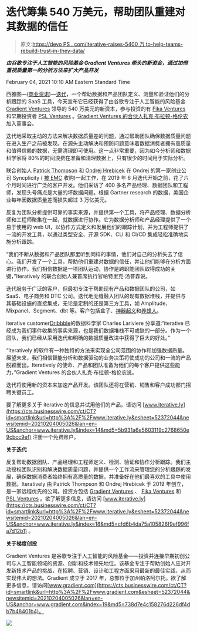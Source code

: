 # 迭代筹集 540 万美元，帮助团队重建对其数据的信任

> 原文:[https://devo PS . com/iterative-raises-5400 万 to-help-teams-rebuild-trust-in-they-data/](https://devops.com/iteratively-raises-5-4-million-to-help-teams-rebuild-trust-in-their-data/)

***由谷歌专注于人工智能的风险基金 Gradient Ventures 牵头的新资金，通过加倍重视质量第一的分析方法来扩大产品开发***

<time datetime="2021-02-04T15:10:00Z">February 04, 2021 10:10 AM Eastern Standard Time</time>

西雅图—([商业资讯](https://www.businesswire.com/))—[迭代](https://cts.businesswire.com/ct/CT?id=smartlink&url=https%3A%2F%2Fiterative.ly%2F&esheet=52372044&newsitemid=20210204005026&lan=en-US&anchor=Iteratively&index=1&md5=b411f2ebfb637221857d9434dfbd086e)，一个帮助数据和产品团队定义、测量和验证他们的分析跟踪的 SaaS 工具，今天宣布它已经获得了由谷歌专注于人工智能的风险基金 [Gradient Ventures](https://cts.businesswire.com/ct/CT?id=smartlink&url=https%3A%2F%2Fwww.gradient.com%2F&esheet=52372044&newsitemid=20210204005026&lan=en-US&anchor=Gradient+Ventures&index=2&md5=f0603768dc02a80d46841d7df13a3e03) 领导的 540 万美元的新资本，参与投资的有 [Fika Ventures](https://cts.businesswire.com/ct/CT?id=smartlink&url=http%3A%2F%2Ffika.vc%2F&esheet=52372044&newsitemid=20210204005026&lan=en-US&anchor=Fika+Ventures&index=3&md5=3dbd2d0f076492975c4f610861e7c3fa) 和早期投资者 [PSL Ventures](https://cts.businesswire.com/ct/CT?id=smartlink&url=https%3A%2F%2Fwww.psl.com%2F&esheet=52372044&newsitemid=20210204005026&lan=en-US&anchor=PSL+Ventures&index=4&md5=a0917cc6de4e4d70f48dfdd2fc6fd99d) 。[Gradient Ventures 的合伙人扎克·布拉顿-格伦农](https://cts.businesswire.com/ct/CT?id=smartlink&url=https%3A%2F%2Fwww.linkedin.com%2Fin%2Fzachary-bratun-glennon-b4a16026%2F&esheet=52372044&newsitemid=20210204005026&lan=en-US&anchor=Zach+Bratun-Glennon&index=5&md5=5d09fa8a7f5afb7ba1587972db2a2241)加入董事会。

迭代地采取主动的方法来解决数据质量差的问题，通过帮助团队确保数据质量问题在进入生产之前被发现。在源头主动解决和预防问题意味着数据消费者拥有高质量和值得信赖的数据，无需清理即可使用。这一点非常重要，因为如今分析师和数据科学家将 80%的时间浪费在准备和清理数据上，只有很少的时间用于实际分析。

联合创始人 [Patrick Thompson](https://cts.businesswire.com/ct/CT?id=smartlink&url=https%3A%2F%2Fwww.linkedin.com%2Fin%2Fpatrickt010%2F&esheet=52372044&newsitemid=20210204005026&lan=en-US&anchor=Patrick+Thompson&index=7&md5=82b917ba8f85c6cee46a3402efaf0485) 和 [Ondrej Hrebicek](https://cts.businesswire.com/ct/CT?id=smartlink&url=https%3A%2F%2Fwww.linkedin.com%2Fin%2Fhrebicek%2F&esheet=52372044&newsitemid=20210204005026&lan=en-US&anchor=Ondrej+Hrebicek&index=8&md5=6181ee77d20c3c2389785eb9d272921e) 在 Ondrej 的第一家创业公司 Syncplicity ( [被 EMC](https://cts.businesswire.com/ct/CT?id=smartlink&url=https%3A%2F%2Fcorporate.delltechnologies.com%2Fen-us%2Fnewsroom%2Fannouncements%2F2012%2F05%2F20120521-11.htm&esheet=52372044&newsitemid=20210204005026&lan=en-US&anchor=acquired+by+EMC&index=9&md5=00386ebe5beaa673955fb293d025186a) 收购)一起工作，在 2019 年 6 月迭代开始之前，花了六个月时间进行广泛的客户开发。他们采访了 400 多名产品经理、数据团队和工程师，发现头号痛点是大量的坏数据问题。根据 Gartner research 的数据，美国企业每年因数据质量差而损失超过 3 万亿美元。

反复为团队分析提供可靠的事实来源，并提供第一个工具，将产品经理、数据分析师和工程师聚集在一起，就数据进行协作。它为数据分析师和产品经理提供了一个易于使用的 web UI，以协作方式定义和发展他们的跟踪计划，并为工程师提供了一流的开发工具，以通过类型安全、开源 SDK、CLI 和 CI/CD 集成轻松准确地实施分析跟踪。

“我们不断从数据和产品团队那里听到同样的事情，他们对自己的分析失去了信心。我们开发了一个工具，帮助他们重建对数据的信任，并让他们能够在分析方面进行协作。我们相信数据是一项团队运动，协作是跨职能团队取得成功的关键，”Iteratively 的联合创始人兼首席执行官帕特里克·汤普森说。

迭代服务于广泛的客户，但最初专注于帮助现有产品和数据团队的公司，如 SaaS、电子商务和 DTC 公司。迭代地无缝融入团队的现有数据堆栈，并提供与其基础设施的直接集成，无论是定制的还是第三方工具，如 Amplitude、Mixpanel、Segment、dbt 等。客户包括盒子、[神器起义](https://cts.businesswire.com/ct/CT?id=smartlink&url=https%3A%2F%2Fiterative.ly%2Fcustomers%2Fartifact-uprising%2F&esheet=52372044&newsitemid=20210204005026&lan=en-US&anchor=Artifact+Uprising&index=11&md5=a83589e9b07bc360fb2886c6f877ba43)和[养蜂人](https://cts.businesswire.com/ct/CT?id=smartlink&url=https%3A%2F%2Fiterative.ly%2Fcustomers%2Fbeekeeper%2F&esheet=52372044&newsitemid=20210204005026&lan=en-US&anchor=Beekeeper&index=12&md5=ed6c73a67172d1a949dca272b4aa61c7)。

iterative customer[Dribbble](https://cts.businesswire.com/ct/CT?id=smartlink&url=https%3A%2F%2Fdribbble.com%2F&esheet=52372044&newsitemid=20210204005026&lan=en-US&anchor=Dribbble&index=13&md5=162630cfedc9c09390b99ea21ce2a933)的数据科学家 Charles Lariviere 分享道:“iterative 已经成为我们事件收集的事实来源，也是我们数据堆栈不可或缺的一部分。作为一个团队，我们已经从采用迭代和明确的数据质量改进中获得了巨大的好处。”

“Iteratively 的软件有一种独特的方法来实现全公司范围的协作和加强数据质量。展望未来，我们相信智能分析和数据驱动的业务决策将使成功的公司和一流的产品脱颖而出。Iteratively 的使命、产品和团队准备为他们的每个客户提供这些能力，”Gradient Ventures 的合伙人扎克·布拉顿-格伦农说。

迭代将使用新的资本来加速产品开发。该团队还将在营销、销售和客户成功部门招聘关键员工。

要了解更多关于 iterative 的信息并试用他们的产品，请访问 [www.iterative.ly](https://cts.businesswire.com/ct/CT?id=smartlink&url=http%3A%2F%2Fwww.iterative.ly&esheet=52372044&newsitemid=20210204005026&lan=en-US&anchor=www.iterative.ly&index=14&md5=5b931a6e5603119c2768650e9cbcc9ef) 注册一个免费账户。

**关于迭代**

反复帮助数据团队、产品经理和工程师定义、检测、验证和协作分析跟踪。我们主动授权团队识别和解决数据质量问题，并提供一个工作流来管理您的分析跟踪的发展，确保数据消费者始终拥有高质量的数据，并准备好在他们最喜欢的工具中使用数据。Iteratively 由 Patrick Thompson 和 Ondrej Hrebicek 于 2019 年创立，是一家远程优先的公司。投资方包括 [Gradient Ventures](https://cts.businesswire.com/ct/CT?id=smartlink&url=https%3A%2F%2Fwww.gradient.com%2F&esheet=52372044&newsitemid=20210204005026&lan=en-US&anchor=Gradient+Ventures&index=15&md5=a3b063fb8f72fc55f0e96ed23a7b40c8) 、 [Fika Ventures](https://cts.businesswire.com/ct/CT?id=smartlink&url=http%3A%2F%2Fwww.fika.vc%2F&esheet=52372044&newsitemid=20210204005026&lan=en-US&anchor=Fika+Ventures&index=16&md5=8fc2de0ddd0265146af65d981d3fe592) 和 [PSL Ventures](https://cts.businesswire.com/ct/CT?id=smartlink&url=https%3A%2F%2Fwww.psl.com%2Fventures&esheet=52372044&newsitemid=20210204005026&lan=en-US&anchor=PSL+Ventures&index=17&md5=c2d8633df12f2273ae5dc36396ea475f) 。欲了解更多信息，请访问 [www.iterative.ly](https://cts.businesswire.com/ct/CT?id=smartlink&url=http%3A%2F%2Fwww.iterative.ly&esheet=52372044&newsitemid=20210204005026&lan=en-US&anchor=www.iterative.ly&index=18&md5=cfd6b4da75a105826f9ef996fa7d12b1) 。

**关于梯度创投**

Gradient Ventures 是谷歌专注于人工智能的风险基金——投资并连接早期初创公司与人工智能领域的资源、创新和技术领先地位。该基金专注于帮助创始人应对开发新技术产品的挑战，在招聘、营销、设计和工程方面采用最新的最佳实践，从而实现伟大的想法。Gradient 成立于 2017 年，总部位于加州帕洛阿尔托。欲了解更多信息，请访问[www.gradient.com](https://cts.businesswire.com/ct/CT?id=smartlink&url=http%3A%2F%2Fwww.gradient.com&esheet=52372044&newsitemid=20210204005026&lan=en-US&anchor=www.gradient.com&index=19&md5=738d7e4c158276d226df4db7b48401b4)。

![](../Images/ed7b8d34f93469462386de5cedc7d48c.png)